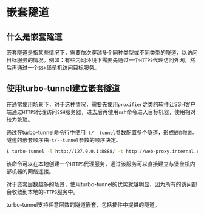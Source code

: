 # 嵌套隧道

## 什么是嵌套隧道

嵌套隧道是指某些情况下，需要依次穿越多个同种类型或不同类型的隧道，以访问目标服务的情况。例如：有些内网环境下需要先通过一个`HTTPS`代理访问外网，然后再通过一个`SSH`堡垒机访问目标服务。

## 使用turbo-tunnel建立嵌套隧道

在通常使用场景下，对于这种情况，需要先使用`proxifier`之类的软件让SSH客户端通过`HTTPS`代理访问`SSH`服务器，进去后再使用`ssh`命令进入目标机器，使用相对较为繁琐。

通过在turbo-tunnel命令行中使用`-t/--tunnel`参数配置多个隧道，形成`嵌套隧道`。隧道的嵌套顺序由`-t/--tunnel`参数的顺序决定。

```bash
$ turbo-tunnel -l http://127.0.0.1:8888/ -t http://web-proxy.internal.com:8080/ -t ssh://username:password@1.1.1.1/
```

该命令可以在本地创建一个`HTTPS`代理服务，通过该服务可以直接建立与堡垒机内部机器的网络连接。

对于嵌套层数越多的场景，使用turbo-tunnel的优势就越明显，因为所有的访问都会收敛到本地的`HTTPS`服务中。

turbo-tunnel支持任意层数的隧道嵌套，包括插件中提供的隧道。
